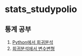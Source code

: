 # stats_studypolio
## 통계 공부

1. <a href = 'https://github.com/dataitgirls-yeon/stats_studypolio/blob/main/Python%EC%97%90%EC%84%9C%20%ED%9A%8C%EA%B7%80%EB%B6%84%EC%84%9D.ipynb'>Python에서 회귀분석</a>
2. <a href = 'https://github.com/dataitgirls-yeon/stats_studypolio/blob/main/%ED%9A%8C%EA%B7%80%EB%B6%84%EC%84%9D%EC%97%90%EC%84%9C%20%EB%B3%80%EC%88%98%EC%9D%98%20%EB%B3%80%ED%98%95.ipynb'>회귀분석에서 변수변형</a>

